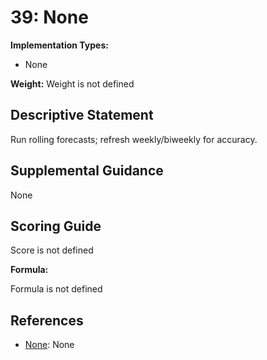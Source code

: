 # 39: None

**Implementation Types:**

- None

**Weight:** Weight is not defined

## Descriptive Statement

Run rolling forecasts; refresh weekly/biweekly for accuracy.

## Supplemental Guidance

None

## Scoring Guide

Score is not defined

**Formula:**

Formula is not defined

## References

- [None](None): None

